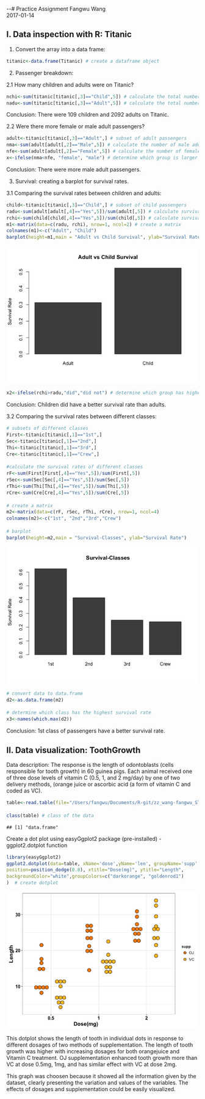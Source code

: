 --# Practice Assignment
Fangwu Wang  
2017-01-14  

## I. Data inspection with R: Titanic

1. Convert the array into a data frame:


```r
titanic<-data.frame(Titanic) # create a dataframe object 
```

2. Passenger breakdown: 

2.1 How many children and adults were on Titanic?


```r
nchi<-sum(titanic[titanic[,3]=="Child",5]) # calculate the total number of children 
nadu<-sum(titanic[titanic[,3]=="Adult",5]) # calculate the total number of adults
```

Conclusion: There were 109 children and 2092 adults on Titanic.


2.2 Were there more female or male adult passengers?


```r
adult<-titanic[titanic[,3]=="Adult",] # subset of adult passengers
nma<-sum(adult[adult[,2]=="Male",5]) # calculate the number of male adult passengers
nfe<-sum(adult[adult[,2]=="Female",5]) # calculate the number of female adult passengers
x<-ifelse(nma<nfe, "female", "male") # determine which group is larger
```

Conclusion: There were more male adult passengers.


3. Survival: creating a barplot for survival rates.

3.1 Comparing the survival rates between children and adults:


```r
child<-titanic[titanic[,3]=="Child",] # subset of child passengers
radu<-sum(adult[adult[,4]=="Yes",5])/sum(adult[,5]) # calculate survival rate of adult passengers
rchi<-sum(child[child[,4]=="Yes",5])/sum(child[,5]) # calculate survival rate of child passengers
m1<-matrix(data=c(radu, rchi), nrow=1, ncol=2) # create a matrix
colnames(m1)<-c("Adult", "Child")
barplot(height=m1,main = "Adult vs Child Survival", ylab="Survival Rate") # create a barplot
```

![](practice_assignment_files/figure-html/unnamed-chunk-4-1.png)<!-- -->

```r
x2<-ifelse(rchi>radu,"did","did not") # determine which group has higher survival rate
```

Conclusion: Children did have a better survival rate than adults.


3.2 Comparing the survival rates between different classes:


```r
# subsets of different classes
First<-titanic[titanic[,1]=="1st",] 
Sec<-titanic[titanic[,1]=="2nd",]
Thi<-titanic[titanic[,1]=="3rd",]
Cre<-titanic[titanic[,1]=="Crew",]

#calculate the survival rates of different classes
rF<-sum(First[First[,4]=="Yes",5])/sum(First[,5])
rSec<-sum(Sec[Sec[,4]=="Yes",5])/sum(Sec[,5])
rThi<-sum(Thi[Thi[,4]=="Yes",5])/sum(Thi[,5])
rCre<-sum(Cre[Cre[,4]=="Yes",5])/sum(Cre[,5])

# create a matrix
m2<-matrix(data=c(rF, rSec, rThi, rCre), nrow=1, ncol=4)
colnames(m2)<-c("1st", "2nd","3rd","Crew")

# barplot
barplot(height=m2,main = "Survival-Classes", ylab="Survival Rate")
```

![](practice_assignment_files/figure-html/unnamed-chunk-5-1.png)<!-- -->

```r
# convert data to data.frame
d2<-as.data.frame(m2)

# determine which class has the highest survival rate
x3<-names(which.max(d2))
```

Conclusion: 1st class of passengers have a better survival rate.




## II. Data visualization: ToothGrowth

Data description: The response is the length of odontoblasts (cells responsible for tooth growth) in 60 guinea pigs. Each animal received one of three dose levels of vitamin C (0.5, 1, and 2 mg/day) by one of two delivery methods, (orange juice or ascorbic acid (a form of vitamin C and coded as VC).


```r
table<-read.table(file="/Users/fangwu/Documents/R-git/zz_wang-fangwu_STAT540_2017/Practice Assignment/guinea_pigs_tooth_growth.txt", header = T) # read the data

class(table) # class of the data
```

```
## [1] "data.frame"
```


Create a dot plot using easyGgplot2 package (pre-installed) - ggplot2.dotplot function


```r
library(easyGgplot2)
ggplot2.dotplot(data=table, xName='dose',yName='len', groupName='supp',
position=position_dodge(0.8), xtitle="Dose(mg)", ytitle="Length", 
backgroundColor="white",groupColors=c("darkorange", "goldenrod1")
)  # create dotplot
```

![](practice_assignment_files/figure-html/unnamed-chunk-7-1.png)<!-- -->

This dotplot shows the length of tooth in individual dots in response to different dosages of two methods of supplementation. The length of tooth growth
was higher with increasing dosages for both orangejuice and Vitamin C treatment. OJ supplementation enhanced tooth growth more than VC at dose 0.5mg, 1mg, and has similar effect with VC at dose 2mg.

This graph was choosen because it showed all the information given by the dataset, clearly presenting the variation and values of the variables. The effects of dosages and supplementation could be easily visualized.











